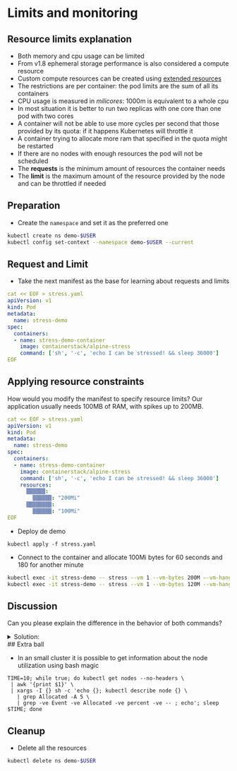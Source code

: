# Limits and monitoring

## Resource limits explanation

* Both memory and cpu usage can be limited
* From v1.8 ephemeral storage performance is also considered a compute resource
* Custom compute resources can be created using [extended resources](https://kubernetes.io/docs/concepts/configuration/manage-compute-resources-container/#cluster-level-extended-resources)
* The restrictions are per container: the pod limits are the sum of all its containers
* CPU usage is measured in *milicores*: 1000m is equivalent to a whole cpu
* In most situation it is better to run two replicas with one core than one pod with two cores
* A container will not be able to use more cycles per second that those provided by its quota: if it happens Kubernetes will throttle it
* A container trying to allocate more ram that specified in the quota might be restarted
* If there are no nodes with enough resources the pod will not be scheduled
* The **requests** is the minimum amount of resources the container needs
* The **limit** is the maximum amount of the resource provided by the node and can be throttled if needed


## Preparation

* Create the `namespace` and set it as the preferred one

```bash
kubectl create ns demo-$USER
kubectl config set-context --namespace demo-$USER --current
```

## Request and Limit


* Take the next manifest as the base for learning about requests and limits

```yaml
cat << EOF > stress.yaml
apiVersion: v1
kind: Pod
metadata:
  name: stress-demo
spec:
  containers:
  - name: stress-demo-container
    image: containerstack/alpine-stress
    command: ['sh', '-c', 'echo I can be stressed! && sleep 36000']
EOF
```

## Applying resource constraints

How would you modify the manifest to specify resource limits? Our application usually
needs 100MB of RAM, with spikes up to 200MB.

```yaml
cat << EOF > stress.yaml
apiVersion: v1
kind: Pod
metadata:
  name: stress-demo
spec:
  containers:
  - name: stress-demo-container
    image: containerstack/alpine-stress
    command: ['sh', '-c', 'echo I can be stressed! && sleep 36000']
    resources:
      ▒▒▒▒▒▒:
        ▒▒▒▒▒▒: "200Mi"
      ▒▒▒▒▒▒▒▒:
        ▒▒▒▒▒▒: "100Mi"
EOF
```

* Deploy de demo

```
kubectl apply -f stress.yaml
```

* Connect to the container and allocate 100Mi bytes for 60 seconds and 180 for another minute

```bash
kubectl exec -it stress-demo -- stress --vm 1 --vm-bytes 200M --vm-hang 60 -t 60 -v
kubectl exec -it stress-demo -- stress --vm 1 --vm-bytes 120M --vm-hang 60 -t 60 -v
```

## Discussion

Can you please explain the difference in the behavior of both commands?

<details>
<summary>
Solution:
</summary>

▒▒▒ ▒▒▒▒▒ ▒▒▒ ▒▒▒▒ ▒▒ ▒▒▒▒▒▒▒▒, ▒▒ `▒▒▒▒▒▒` ▒▒▒▒▒▒▒▒▒▒▒ ▒▒▒▒ ▒▒ ▒▒▒▒ ▒▒▒ ▒▒▒▒ ▒▒▒▒▒▒ ▒▒▒▒
▒▒▒▒▒▒ ▒▒ ▒▒ ▒▒▒▒▒▒▒▒▒ (▒▒ ▒▒▒▒▒▒▒ ▒▒▒ ▒▒▒▒▒▒ ▒▒ ▒▒▒ ▒▒▒▒▒▒▒▒▒ `▒-▒▒▒▒▒`). ▒▒ ▒▒ ▒▒▒▒▒▒▒▒▒
▒▒ ▒▒▒ ▒▒▒ ▒▒▒ ▒▒ ▒▒ ▒▒▒▒▒▒ ▒▒▒▒ ▒▒▒▒▒▒, ▒▒ ▒▒▒▒▒ ▒▒▒'▒ ▒▒▒▒▒ ▒▒▒▒▒▒▒▒▒ ▒▒▒▒▒▒▒.

</details>
## Extra ball

* In an small cluster it is possible to get information about the node utilization using bash magic

```
TIME=10; while true; do kubectl get nodes --no-headers \
 | awk '{print $1}' \
 | xargs -I {} sh -c 'echo {}; kubectl describe node {} \
   | grep Allocated -A 5 \
   | grep -ve Event -ve Allocated -ve percent -ve -- ; echo'; sleep $TIME; done
```

## Cleanup

* Delete all the resources

```bash
kubectl delete ns demo-$USER
```
